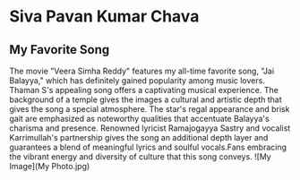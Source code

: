 # Siva Pavan Kumar Chava 

## My Favorite Song
The movie "Veera Simha Reddy" features my all-time favorite song, "Jai Balayya," which has definitely gained popularity among music lovers. Thaman S's appealing song offers a captivating musical experience. The background of a temple gives the images a cultural and artistic depth that gives the song a special atmosphere. The star's regal appearance and brisk gait are emphasized as noteworthy qualities that accentuate Balayya's charisma and presence. Renowned lyricist Ramajogayya Sastry and vocalist Karrimullah's partnership gives the song an additional depth layer and guarantees a blend of meaningful lyrics and soulful vocals.Fans embracing the vibrant energy and diversity of culture that this song conveys.
![My Image](My Photo.jpg)